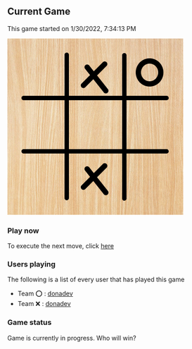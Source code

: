 ## Current Game

This game started on 1/30/2022, 7:34:13 PM

![alt text](https://github.com/donadev/TicTacToe/blob/main/games/current/output.png?raw=true)

### Play now
To execute the next move, click [here](https://github.com/donadev/TicTacToe/issues/new?title=o%20%24&body=%0A%23%23%23%20Instructions%0A%0APlease%20replace%20in%20the%20title%20the%20char%20%22%24%22%20with%20the%20index%20of%20your%20move%2C%20following%20the%20schema%3A%0A%0A%7C%201%20%7C%20x%20%7C%20o%20%20%7C%0A%7C%20%3A-%3A%20%7C%20%3A-%3A%20%7C%20%3A-%3A%20%7C%0A%7C%204%20%7C%205%20%7C%206%20%7C%0A%7C%207%20%7C%20x%20%7C%209%20%7C%0A%0A%23%23%23%20Rules%0A-%20if%20you%20break%20the%20game%20rules%2C%20the%20move%20will%20not%20be%20applied.%0A-%20If%20the%20move%20is%20authorized%2C%20it%20will%20display%20with%20your%20name%20on%20the%20readme%20in%20approx%2020%20seconds.%0A)

### Users playing
The following is a list of every user that has played this game
- Team ⭕️ : [donadev](https://github.com/donadev)
- Team ❌ : [donadev](https://github.com/donadev)


### Game status
Game is currently in progress. Who will win?
